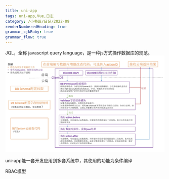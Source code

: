 ```yaml
---
title: uni-app
tags: uni-app,Vue,日志
category: /小书匠/日记/2022-09
renderNumberedHeading: true
grammar_cjkRuby: true
grammar_flow: true
---
```

JQL，全称 javascript query language，是一种js方式操作数据库的规范。
![enter description here](./images/1662023946265.png)
 
 uni-app能一套开发应用到多套系统中，其使用的功能为条件编译
 
 
 RBAC模型
 
  